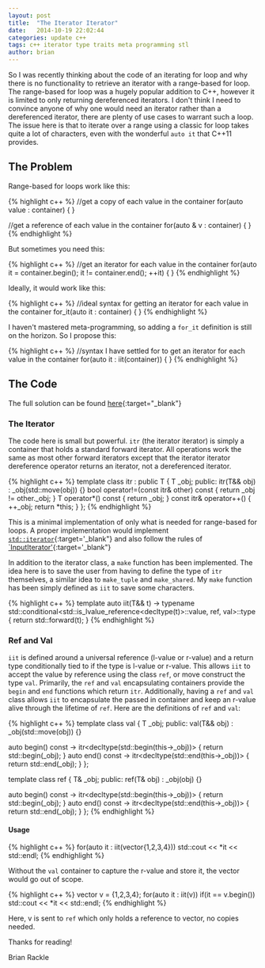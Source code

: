 ```yaml
---
layout: post
title:  "The Iterator Iterator"
date:   2014-10-19 22:02:44
categories: update c++
tags: c++ iterator type traits meta programming stl
author: brian
---
```


So I was recently thinking about the code of an iterating for loop and why there is no functionality to retrieve an iterator with a range-based for loop. The range-based for loop was a hugely popular addition to C++, however it is limited to only returning dereferenced iterators. I don't think I need to convince anyone of why one would need an iterator rather than a dereferenced iterator, there are plenty of use cases to warrant such a loop. The issue here is that to iterate over a range using a classic for loop takes quite a lot of characters, even with the wonderful `auto it` that C++11 provides.

## The Problem

Range-based for loops work like this:

{% highlight c++ %}
//get a copy of each value in the container
for(auto value : container) { }

//get a reference of each value in the container
for(auto & v : container) { }
{% endhighlight %} 

But sometimes you need this:

{% highlight c++ %}
//get an iterator for each value in the container
for(auto it = container.begin(); it != container.end(); ++it) { }
{% endhighlight %} 

Ideally, it would work like this:

{% highlight c++ %}
//ideal syntax for getting an iterator for each value in the container
for_it(auto it : container) { }
{% endhighlight %}

I haven't mastered meta-programming, so adding a `for_it` definition is still on the horizon. So I propose this:

{% highlight c++ %}
//syntax I have settled for to get an iterator for each value in the container
for(auto it : iit(container)) { }
{% endhighlight %}  

## The Code

The full solution can be found [here](https://github.com/brianrackle/iit/){:target="_blank"}


### The Iterator

The code here is small but powerful. `itr` (the iterator iterator) is simply a container that holds a standard forward iterator. All operations work the same as most other forward iterators except that the iterator iterator dereference operator returns an iterator, not a dereferenced iterator.

{% highlight c++ %}
template <typename T>
class itr : public T
{
  T _obj;
 public:
    itr(T&& obj) : _obj(std::move(obj)) {}
    bool operator!=(const itr& other) const { return _obj != other._obj; }
    T operator*() const { return _obj; }
    const itr& operator++() { ++_obj; return *this; }
};
{% endhighlight %} 

This is a minimal implementation of only what is needed for range-based for loops. A proper implementation would implement [`std::iterator`](http://en.cppreference.com/w/cpp/iterator/iterator/){:target='_blank"} and also follow the rules of [`InputIterator'](http://en.cppreference.com/w/cpp/concept/InputIterator/){:target='_blank"}

In addition to the iterator class, a `make` function has been implemented. The idea here is to save the user from having to define the type of `itr` themselves, a similar idea to `make_tuple` and `make_shared`. My `make` function has been simply defined as `iit` to save some characters.

{% highlight c++ %}
template <typename T>
auto iit(T&& t) -> typename std::conditional<std::is_lvalue_reference<decltype(t)>::value,
                                 ref<T>,
                                 val<T>>::type
{
    return std::forward<T>(t);
}
{% endhighlight %} 

### Ref and Val

`iit` is defined around a universal reference (l-value or r-value) and a return type conditionally tied to if the type is l-value or r-value. This allows `iit` to accept the value by reference using the class `ref`, or move construct the type `val`. Primarily, the `ref` and `val` encapsulating containers provide the `begin` and `end` functions which return `itr`. Additionally, having a `ref` and `val` class allows `iit` to encapsulate the passed in container and keep an r-value alive through the lifetime of `ref`. Here are the definitions of `ref` and `val`:

{% highlight c++ %}
template <typename T>
class val
{
  T _obj;
 public:
 val(T&& obj) : _obj(std::move(obj)) {}

  auto begin() const -> itr<decltype(std::begin(this->_obj))> { return std::begin(_obj); }
  auto end() const -> itr<decltype(std::end(this->_obj))> { return std::end(_obj); }
};

template <typename T>
class ref
{
  T& _obj;
public:
 ref(T& obj) : _obj(obj) {}
  
  auto begin() const -> itr<decltype(std::begin(this->_obj))> { return std::begin(_obj); }
  auto end() const -> itr<decltype(std::end(this->_obj))> { return std::end(_obj); }
};
{% endhighlight %} 

#### Usage

{% highlight c++ %}
for(auto it : iit(vector<int>{1,2,3,4})) 
  std::cout << *it << std::endl;
{% endhighlight %}  

Without the `val` container to capture the r-value and store it, the vector would go out of scope.

{% highlight c++ %}
vector<int> v = {1,2,3,4};
for(auto it : iit(v)) 
  if(it == v.begin())
    std::cout << *it << std::endl;
{% endhighlight %}  

Here, v is sent to `ref` which only holds a reference to vector, no copies needed.

Thanks for reading!

Brian Rackle
